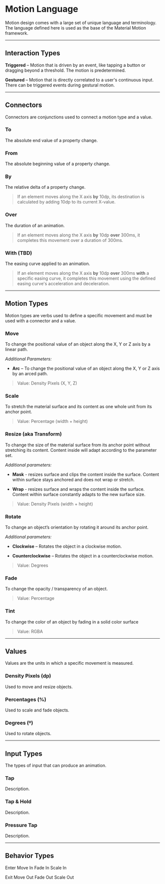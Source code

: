 # Motion Language

Motion design comes with a large set of unique language and terminology. The language defined here is used as the base of the Material Motion framework.

---

## Interaction Types

**Triggered** – Motion that is driven by an event, like tapping a button or dragging beyond a threshold. The motion is predetermined.

**Gestured** – Motion that is directly correlated to a user's continuous input. There can be triggered events during gestural motion.

---

## Connectors


Connectors are conjunctions used to connect a motion type and a value.


### To

The absolute end value of a property change.


### From

The absolute beginning value of a property change.


### By

The relative delta of a property change.

> If an element moves along the X axis **by** 10dp, its destination is calculated by adding 10dp to its current X-value.


### Over

The duration of an animation.

> If an element moves along the X axis **by** 10dp **over** 300ms, it completes this movement over a duration of 300ms.


### With (TBD)

The easing curve applied to an animation.

> If an element moves along the X axis **by** 10dp **over** 300ms **with** a specific easing curve, it completes this movement using the defined easing curve's acceleration and deceleration.


---

## Motion Types


Motion types are verbs used to define a specific movement and must be used with a connector and a value.


### Move

To change the positional value of an object along the X, Y or Z axis by a linear path.

*Additional Parameters:*

* **Arc** – To change the positional value of an object along the X, Y or Z axis by an arced path.

> Value: Density Pixels (X, Y, Z)

### Scale

To stretch the material surface and its content as one whole unit from its anchor point.

> Value: Percentage (width + height)


### Resize (aka Transform)

To change the size of the material surface from its anchor point without stretching its content. Content inside will adapt according to the parameter set.

*Additional parameters:*

* **Mask** - resizes surface and clips the content inside the surface. Content within surface stays anchored and does not wrap or stretch.

* **Wrap** - resizes surface and wraps the content inside the surface. Content within surface constantly adapts to the new surface size.

> Value: Density Pixels (width + height)


### Rotate

To change an object’s orientation by rotating it around its anchor point.

*Additional parameters:*

* **Clockwise** – Rotates the object in a clockwise motion.

* **Counterclockwise** – Rotates the object in a counterclockwise motion.


> Value: Degrees


### Fade

To change the opacity / transparency of an object.

> Value: Percentage


### Tint

To change the color of an object by fading in a solid color surface

> Value: RGBA


---

## Values

Values are the units in which a specific movement is measured.


### Density Pixels (dp)

Used to move and resize objects.


### Percentages (%)

Used to scale and fade objects.


### Degrees (º)

Used to rotate objects.


---

## Input Types

The types of input that can produce an animation.


### Tap

Description.


### Tap & Hold

Description.


### Pressure Tap

Description.


---

## Behavior Types

Enter
Move In
Fade In
Scale In

Exit
Move Out
Fade Out
Scale Out